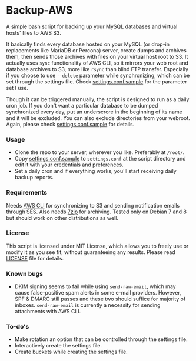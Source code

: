 # Backup-AWS
A simple bash script for backing up your MySQL databases and virtual hosts' files to AWS S3.

It basically finds every database hosted on your MySQL (or drop-in replacements like MariaDB or Percona) server, create dumps and archives them, then sends those archives with files on your virtual host root to S3. It actually uses `sync` functionality of AWS CLI, so it mirrors your web root and database archives to S3, more like `rsync` than blind FTP transfer. Especially if you choose to use `--delete` parameter while synchronizing, which can be set through the settings file. Check [settings.conf.sample](settings.conf.sample) for the parameter set I use.

Though it can be triggered manually, the script is designed to run as a daily cron job. If you don't want a particular database to be dumped synchronized every day, put an underscrore in the beginning of its name and it will be excluded. You can also exclude directories from your webroot. Again, please check [settings.conf.sample](settings.conf.sample) for details.

### Usage
- Clone the repo to your server, wherever you like. Preferably at `/root/`.
- Copy [settings.conf.sample](settings.conf.sample) to `settings.conf` at the script directory and edit it with your credentials and preferences.
- Set a daily cron and if everything works, you'll start receiving daily backup reports.

### Requirements
Needs [AWS CLI](https://github.com/aws/aws-cli) for synchronizing to S3 and sending notification emails through SES. Also needs [7zip](http://www.7-zip.org) for archiving. Tested only on Debian 7 and 8 but should work on other distributions as well.

### License
This script is licensed under MIT License, which allows you to freely use or modify it as you see fit, without guaranteeing any results. Please read [LICENSE](LICENSE) file for details.

### Known bugs
- DKIM signing seems to fail while using `send-raw-email`, which may cause false-positive spam alerts in some e-mail providers. However, SPF & DMARC still passes and these two should suffice for majority of inboxes. `send-raw-email` is currently a necessity for sending attachments with AWS CLI.

### To-do's
- Make rotation an option that can be controlled through the settings file.
- Interactively create the settings file.
- Create buckets while creating the settings file.
